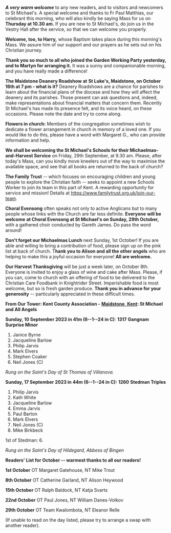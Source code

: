 
***A very warm welcome*** to any new readers, and to visitors and
newcomers to St Michael\'s. A special welcome and thanks to Fr Paul
Matthias, our celebrant this morning, who will also kindly be saying
Mass for us on **Thursday at 10.30 am.** If you are new to St
Michael\'s, do join us in the Vestry Hall after the service, so that we
can welcome you properly.

**Welcome, too, to Harry,** whose Baptism takes place during this
morning\'s Mass. We assure him of our support and our prayers as he sets
out on his Christian journey.

**Thank you so much to all who joined the Garden Working Party
yesterday, and to Martyn for arranging it.** It was a sunny and
companionable morning, and you have really made a difference!

**The Maidstone Deanery Roadshow** **at** **St Luke\'s, Maidstone, on
October 16th at 7 pm - what is it?** Deanery Roadshows are a chance
for parishes to learn about the financial plans of the diocese and how
they will affect the deanery and its parishes. Those present can ask
questions and, indeed, make representations about financial matters that
concern them. Recently St Michael\'s has made its presence felt, and its
voice heard, on these occasions. Please note the date and try to come
along.

**Flowers in church:** Members of the congregation sometimes wish to
dedicate a flower arrangement in church in memory of a loved one. If you
would like to do this, please have a word with Margaret G., who can
provide information and help.

**We shall be welcoming the St Michael\'s Schools for their
Michaelmas-and-Harvest Service** on Friday, 29th September, at 9.30
am. Please, after today\'s Mass, can you kindly move kneelers out of the
way to maximise the available space, and see that all books are returned
to the back of church?

**The Family Trust** -- which focuses on encouraging children and young
people to explore the Christian faith -- seeks to appoint a new Schools
Worker to join its team in this part of Kent. A rewarding opportunity
for service and mission! Details at
<https://www.familytrust.org.uk/join-our-team>.

**Choral Evensong** often speaks not only to active Anglicans but to
many people whose links with the Church are far less definite.
**Everyone** **will be welcome** **at Choral Evensong at St Michael\'s
on Sunday, 29th October,** with a gathered choir conducted by Gareth
James. Do pass the word around!

**Don\'t forget our Michaelmas Lunch** next Sunday, 1st October! If
you are able and willing to bring a contribution of food, please sign up
on the pink list at back of church. T**hank you to Alison and all the
other angels** who are helping to make this a joyful occasion for
everyone! **All are welcome.**

**Our Harvest Thanksgiving** will be just a week later, on October
8th. Everyone is invited to enjoy a glass of wine and cake after Mass.
Please, if you can, come to church with an offering of food to be
delivered to the Christian Care Foodbank in Knightrider Street.
Imperishable food is most welcome, but so is fresh garden produce.
**Thank you in advance for your generosity** -- particularly appreciated
in these difficult times.

**From Our Tower: Kent County Association -** [**Maidstone**,
**Kent**](https://dove.cccbr.org.uk/tower/12644#_blank)**: St Michael
and All Angels**

**Sunday, 10 September 2023 in 41m (6--1--24 in C)**: **1317** **Gangnam
Surprise Minor**

1. Janice Byrne
2. Jacqueline Barlow
3. Philip Jarvis
4. Mark Elvers
5. Stephen Coaker
6. Neil Jones (C)

*Rung on the Saint\'s Day of St Thomas of Villanova.*

**Sunday, 17 September 2023 in 44m (6--1--24 in C):** **1260** **Stedman
Triples**

1. Philip Jarvis
2. Kath White
3. Jacqueline Barlow
4. Emma Jarvis
5. Paul Barton
6. Mark Elvers
7. Neil Jones (C)
8. Mike Birkbeck

1st of Stedman: 6.

*Rung on the Saint\'s Day of Hildegard, Abbess of Bingen*

**Readers\' List for October -- warmest thanks to all our readers!**

**1st October** OT Margaret Gatehouse, NT Mike Trout

**8th October** OT Catherine Garland, NT Alison Heywood

**15th October** OT Ralph Baldock, NT Katja Svarts

**22nd October** OT Paul Jones, NT William Danes-Volkov

**29th October** OT Team Kwalombota, NT Eleanor Relle

(If unable to read on the day listed, please try to arrange a swap with
another reader).
